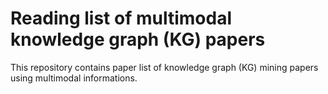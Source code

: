 # Reading list of multimodal knowledge graph (KG) papers
This repository contains paper list of knowledge graph (KG) mining papers using multimodal informations.
